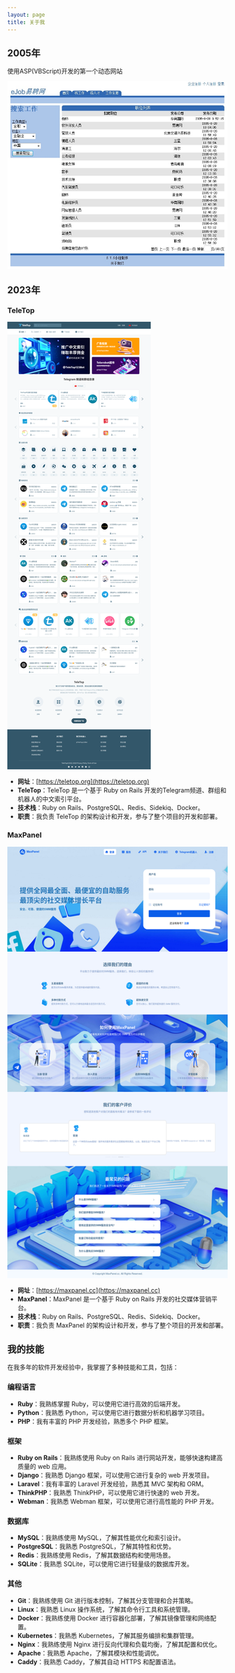 ```yaml
---
layout: page
title: 关于我
---
```

## 2005年

使用ASP(VBScript)开发的第一个动态网站

![2005年软件学习毕业设计](/assets/img/ejob.jpg)

## 2023年

### TeleTop

![TeleTop](/assets/img/teletop.png)

- **网址**：[https://teletop.org](https://teletop.org)
- **TeleTop**：TeleTop 是一个基于 Ruby on Rails 开发的Telegram频道、群组和机器人的中文索引平台。
- **技术栈**：Ruby on Rails、PostgreSQL、Redis、Sidekiq、Docker。
- **职责**：我负责 TeleTop 的架构设计和开发，参与了整个项目的开发和部署。

### MaxPanel

![MaxPanel](/assets/img/maxpanel.png)

- **网址**：[https://maxpanel.cc](https://maxpanel.cc)
- **MaxPanel**：MaxPanel 是一个基于 Ruby on Rails 开发的社交媒体营销平台。
- **技术栈**：Ruby on Rails、PostgreSQL、Redis、Sidekiq、Docker。
- **职责**：我负责 MaxPanel 的架构设计和开发，参与了整个项目的开发和部署。

## 我的技能

在我多年的软件开发经验中，我掌握了多种技能和工具，包括：

### 编程语言

- **Ruby**：我熟练掌握 Ruby，可以使用它进行高效的后端开发。
- **Python**：我熟悉 Python，可以使用它进行数据分析和机器学习项目。
- **PHP**：我有丰富的 PHP 开发经验，熟悉多个 PHP 框架。

### 框架

- **Ruby on Rails**：我熟练使用 Ruby on Rails 进行网站开发，能够快速构建高质量的 web 应用。
- **Django**：我熟悉 Django 框架，可以使用它进行复杂的 web 开发项目。
- **Laravel**：我有丰富的 Laravel 开发经验，熟悉其 MVC 架构和 ORM。
- **ThinkPHP**：我熟悉 ThinkPHP，可以使用它进行快速的 web 开发。
- **Webman**：我熟悉 Webman 框架，可以使用它进行高性能的 PHP 开发。

### 数据库

- **MySQL**：我熟练使用 MySQL，了解其性能优化和索引设计。
- **PostgreSQL**：我熟悉 PostgreSQL，了解其特性和优势。
- **Redis**：我熟练使用 Redis，了解其数据结构和使用场景。
- **SQLite**：我熟悉 SQLite，可以使用它进行轻量级的数据库开发。

### 其他

- **Git**：我熟练使用 Git 进行版本控制，了解其分支管理和合并策略。
- **Linux**：我熟悉 Linux 操作系统，了解其命令行工具和系统管理。
- **Docker**：我熟练使用 Docker 进行容器化部署，了解其镜像管理和网络配置。
- **Kubernetes**：我熟悉 Kubernetes，了解其服务编排和集群管理。
- **Nginx**：我熟练使用 Nginx 进行反向代理和负载均衡，了解其配置和优化。
- **Apache**：我熟悉 Apache，了解其模块和性能调优。
- **Caddy**：我熟悉 Caddy，了解其自动 HTTPS 和配置语法。
